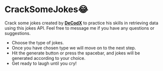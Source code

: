 # CrackSomeJokes😂

<p>Crack some jokes created by  <strong><a href="https://github.com/wildecodx" target="_blank"> DeCodX</a></strong> to practice his skills in retrieving data using this jokes API. Feel free to message me if you have any questions or suggestions.</p>

<ul>
  <li>Choose the type of jokes.</li>
  <li>Once you have chosen type we will move on to the next step.</li>
  <li>Hit the generate button or press the spacebar, and jokes will be generated according to your choice.</li>
  <li>Get ready to laugh until you cry!</li>
</ul>
